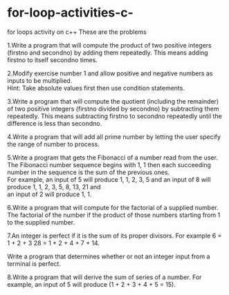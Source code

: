 # for-loop-activities-c-
for loops activity on c++
These are the problems

1.Write a program that will compute the product of two positive integers (firstno and secondno) by adding them repeatedly. 
  This means adding firstno to itself secondno times.

2.Modify exercise number 1 and allow positive and negative numbers as inputs to be multiplied.  
  Hint:  Take absolute values first then use condition statements.

3.Write a program that will compute the quotient (including the remainder) of two positive integers (firstno divided by secondno) 
  by subtracting them repeatedly.  This means subtracting firstno to secondno repeatedly until the difference is less than secondno.

4.Write a program that will add all prime number by letting the user specify the range of number to process.

5.Write a program that gets the Fibonacci of a number read from the user.  The Fibonacci number sequence begins with 1, 
  1 then each succeeding number in the sequence is the sum of the previous ones.  
  For example, an input of 5 will produce 1, 1, 2, 3, 5 and an input of 8 will produce 1, 1, 2, 3, 5, 8, 13, 21 and  
  an input of 2 will produce 1, 1.

6.Write a program that will compute for the factorial of a supplied number.  
  The factorial of the number if the product of those numbers starting from 1 to the supplied number.

7.An integer is perfect if it is the sum of its proper divisors.  For example 
  6   = 1 + 2 + 3 
  28 = 1 + 2 + 4 + 7 + 14.

  Write a program that determines whether or not an integer input from a terminal is perfect.

8.Write a program that will derive the sum of series of a number.  For example, an input of 5 will produce (1 + 2 + 3 + 4 + 5 = 15).
